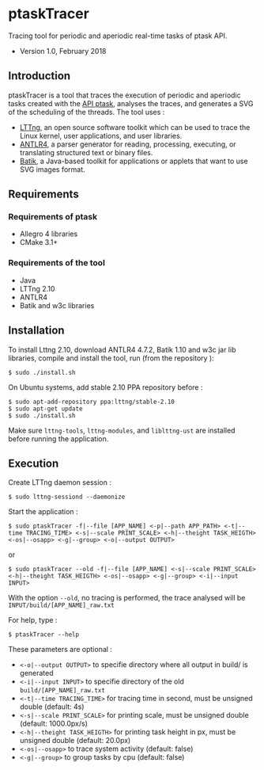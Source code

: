 # ptaskTracer

Tracing tool for periodic and aperiodic real-time tasks of ptask API.

- Version 1.0, February 2018

## Introduction

ptaskTracer is a tool that traces the execution of periodic and aperiodic tasks created with the [API ptask](https://github.com/glipari/ptask), analyses the traces, and generates a SVG of the scheduling of the threads. The tool uses :
- [LTTng](https://github.com/lttng), an open source software toolkit which can be used to trace the Linux kernel, user applications, and user libraries. 
- [ANTLR4](https://github.com/antlr/antlr4), a parser generator for reading, processing, executing, or translating structured text or binary files.
- [Batik](https://github.com/apache/batik), a Java-based toolkit for applications or applets that want to use SVG images format.

## Requirements

### Requirements of ptask

- Allegro 4 libraries
- CMake 3.1+

### Requirements of the tool

- Java
- LTTng 2.10
- ANTLR4
- Batik and w3c libraries

## Installation

To install Lttng 2.10, download ANTLR4 4.7.2, Batik 1.10 and w3c jar lib libraries, compile and install the tool, run (from the repository ):

```shell
$ sudo ./install.sh
```

On Ubuntu systems, add stable 2.10 PPA repository before :

```shell
$ sudo apt-add-repository ppa:lttng/stable-2.10
$ sudo apt-get update
$ sudo ./install.sh
```

Make sure <code>lttng-tools</code>, <code>lttng-modules</code>, and <code>liblttng-ust</code> are installed before running the application.

## Execution 

Create LTTng daemon session :

```shell
$ sudo lttng-sessiond --daemonize
```

Start the application :

```shell
$ sudo ptaskTracer -f|--file [APP_NAME] <-p|--path APP_PATH> <-t|--time TRACING_TIME> <-s|--scale PRINT_SCALE> <-h|--theight TASK_HEIGTH> <-os|--osapp> <-g|--group> <-o|--output OUTPUT>
```

or

```shell
$ sudo ptaskTracer --old -f|--file [APP_NAME] <-s|--scale PRINT_SCALE> <-h|--theight TASK_HEIGTH> <-os|--osapp> <-g|--group> <-i|--input INPUT>
```

With the option <code>--old</code>, no tracing is performed, the trace analysed will be  <code>INPUT/build/[APP_NAME]_raw.txt </code>

For help, type :

```shell
$ ptaskTracer --help
```

These parameters are optional :

-  <code><-o|--output OUTPUT></code> to specifie directory where all output in build/ is generated
-  <code><-i|--input INPUT></code> to specifie directory of the old <code>build/[APP_NAME]_raw.txt</code>
-  <code><-t|--time TRACING_TIME></code> for tracing time in second, must be unsigned double  (default: 4s)
-  <code><-s|--scale PRINT_SCALE></code> for printing scale, must be unsigned double  (default: 1000.0px/s)
-  <code><-h|--theight TASK_HEIGTH></code> for printing task height in px, must be unsigned double  (default: 20.0px)
-  <code><-os|--osapp></code> to trace system activity (default: false)
-  <code><-g|--group></code> to group tasks by cpu (default: false)
